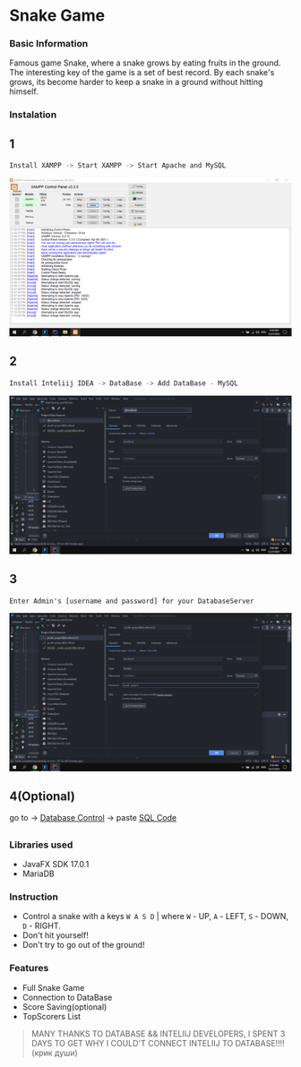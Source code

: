# Snake Game

### Basic Information
Famous game Snake, where a snake grows by eating fruits in the ground.
The interesting key of the game is a set of best record. By each snake's grows, its become harder to keep a snake in a ground without hitting himself.

### Instalation


## 1
```bash
Install XAMPP -> Start XAMPP -> Start Apache and MySQL
```
![alt text](https://github.com/nbfaridun/SnakeProject/blob/main/Screenshots/XAMPPStart.png)



## 2
```bash
Install Inteliij IDEA -> DataBase -> Add DataBase - MySQL
```
![alt text](https://github.com/nbfaridun/SnakeProject/blob/main/Screenshots/InteliijDB1.png)



## 3
```
Enter Admin's [username and password] for your DatabaseServer
```
![alt text](https://github.com/nbfaridun/SnakeProject/blob/main/Screenshots/InteliijDB2.png)

## 4(Optional)

go to -> [Database Control](http://localhost/phpmyadmin/index.php?route=/server/sql) -> paste [SQL Code](https://github.com/nbfaridun/SnakeProject/tree/main/sql)
## 

### Libraries used
- JavaFX SDK 17.0.1
- MariaDB

### Instruction
- Control a snake with a keys `W A S D` | where `W` - UP, `A` - LEFT, `S` - DOWN, `D` - RIGHT.
- Don't hit yourself!
- Don't try to go out of the ground! 

### Features
- Full Snake Game
- Connection to DataBase
- Score Saving(optional)
- TopScorers List

> MANY THANKS TO DATABASE && INTELIIJ DEVELOPERS, I SPENT 3 DAYS TO GET WHY I COULD'T CONNECT INTELIIJ TO DATABASE!!!!
> (крик души)

